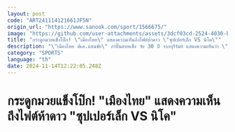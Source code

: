 ```yaml
---
layout: post
code: "ART241114121661JF5N"
origin_url: "https://www.sanook.com/sport/1566675/"
image: "https://github.com/user-attachments/assets/3dcf03cd-2524-4030-b67b-b904d9cc92ef"
title: "กระดูกมวยแข็งโป๊ก! \"เมืองไทย\" แสดงความเห็นถึงไฟต์ห้าดาว \"ซุปเปอร์เล็ก VS นิโค\""
description: "\"เมืองไทย พีเค.แสนชัย\" กำปั้นสายแข็ง วัย 30 ปี จากบุรีรัมย์ แสดงความเห็นว่า \"ซุปเปอร์เล็ก เกียรติหมู่ 9\" แชมป์โลก ONE คิกบ็อกซิ่ง รุ่นฟลายเวต (125-135 ป.)"
category: "SPORTS"
language: "th"
date: 2024-11-14T12:22:05.248Z
---
```


# กระดูกมวยแข็งโป๊ก! "เมืองไทย" แสดงความเห็นถึงไฟต์ห้าดาว "ซุปเปอร์เล็ก VS นิโค"